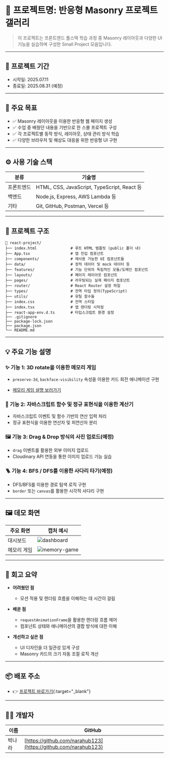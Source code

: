 # 📌 프로젝트명: 반응형 Masonry 프로젝트 갤러리

> 이 프로젝트는 프론트엔드 풀스택 학습 과정 중 Masonry 레이아웃과 다양한 UI 기능을 실습하며 구성한 Small Project 모음입니다.

---

## 📆 프로젝트 기간

- 시작일: 2025.07.11
- 종료일: 2025.08.31 (예정)

---

## 🎯 주요 목표

- ✅ Masonry 레이아웃을 이용한 반응형 웹 페이지 생성
- ✅ 수업 중 배웠던 내용을 기반으로 한 스몰 프로젝트 구성
- ✅ 각 프로젝트별 동작 방식, 레이아웃, 상태 관리 방식 학습
- ✅ 다양한 브라우저 및 해상도 대응을 위한 반응형 UI 구현

---

## ⚙️ 사용 기술 스택

| 분류       | 기술명                                      |
| ---------- | ------------------------------------------- |
| 프론트엔드 | HTML, CSS, JavaScript, TypeScript, React 등 |
| 백엔드     | Node.js, Express, AWS Lambda 등             |
| 기타       | Git, GitHub, Postman, Vercel 등             |

---

## 🧱 프로젝트 구조

    📁 react-project/
    ├── index.html               # 루트 HTML 템플릿 (public 폴더 내)
    ├── App.tsx                  # 앱 진입 컴포넌트
    ├── components/              # 재사용 가능한 UI 컴포넌트들
    ├── data/                    # 정적 데이터 및 mock 데이터 등
    ├── features/                # 기능 단위의 독립적인 모듈/도메인 컴포넌트
    ├── layouts/                 # 페이지 레이아웃 컴포넌트
    ├── pages/                   # 라우팅되는 실제 페이지 컴포넌트
    ├── router/                  # React Router 설정 파일
    ├── types/                   # 전역 타입 정의(TypeScript)
    ├── utils/                   # 유틸 함수들
    ├── index.css                # 전역 스타일
    ├── index.tsx                # 앱 렌더링 시작점
    ├── react-app-env.d.ts       # 타입스크립트 환경 설정
    ├── .gitignore
    ├── package-lock.json
    ├── package.json
    └── README.md

---

## 💡 주요 기능 설명

### ✨ 기능 1: 3D rotate을 이용한 메모리 게임

- `preserve-3d`, `backface-visibility` 속성을 이용한 카드 회전 애니메이션 구현

- [메모리 게임 설명 보러가기](./src/features/MemoryGame/MemoryGame.md)

### 🧮 기능 2: 자바스크립트 함수 및 정규 표현식을 이용한 계산기

- 자바스크립트 이벤트 및 함수 기반의 연산 입력 처리
- 정규 표현식을 이용한 연산자 및 피연산자 분리

### 🖼️ 기능 3: Drag & Drop 방식의 사진 업로드(예정)

- `drag` 이벤트를 활용한 외부 이미지 업로드
- Cloudinary API 연동을 통한 이미지 업로드 기능 실습

### 🪜 기능 4: BFS / DFS를 이용한 사다리 타기(예정)

- DFS/BFS를 이용한 경로 탐색 로직 구현
- `border` 또는 `canvas`를 활용한 시각적 사다리 구현

---

## 🖼️ 데모 화면

| 주요 화면   | 캡처 예시                                                                                       |
| ----------- | ----------------------------------------------------------------------------------------------- |
| 대시보드    | ![dashboard](https://github.com/user-attachments/assets/7dc0be3b-4172-495d-8b8f-a0565b7ba4ca)   |
| 메모리 게임 | ![memory-game](https://github.com/user-attachments/assets/6b401a51-5e9b-40da-a882-5d489da03057) |

---

## 🧠 회고 요약

- **어려웠던 점**

  - 모션 적용 및 렌더링 흐름을 이해하는 데 시간이 걸림

- **배운 점**

  - `requestAnimationFrame`을 활용한 렌더링 흐름 제어
  - 컴포넌트 상태와 애니메이션의 결합 방식에 대한 이해

- **개선하고 싶은 점**
  - UI 디자인을 더 일관성 있게 구성
  - Masonry 카드의 크기 자동 조절 로직 개선

---

## 📦 배포 주소

- 👉 [프로젝트 바로가기](https://narahub123.github.io/narahub123/){:target="\_blank"}

---

## 🙋‍♀️ 개발자

| 이름   | GitHub                                                         |
| ------ | -------------------------------------------------------------- |
| 박나라 | [https://github.com/narahub123](https://github.com/narahub123) |
